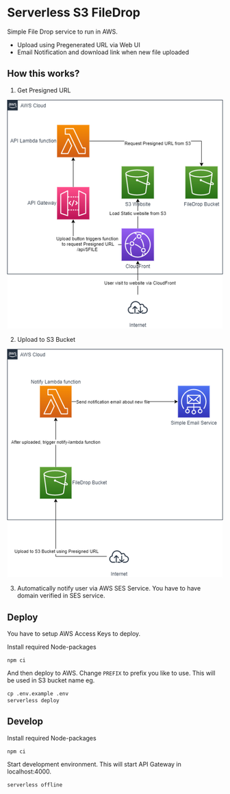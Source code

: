 # Serverless S3 FileDrop

Simple File Drop service to run in AWS. 

* Upload using Pregenerated URL via Web UI
* Email Notification and download link when new file uploaded

## How this works?

1. Get Presigned URL

![Get Presigned URL](docs/01-Get-PreSign-URL.drawio.png)

2. Upload to S3 Bucket

![Upload to S3 Bucket](docs/02-Upload-to-S3.drawio.png)

3. Automatically notify user via AWS SES Service. You have to have domain verified in SES service.

## Deploy

You have to setup AWS Access Keys to deploy.

Install required Node-packages

```
npm ci
```

And then deploy to AWS. Change `PREFIX` to prefix you like to use. This will be used in S3 bucket name eg.

```
cp .env.example .env
serverless deploy
```

## Develop

Install required Node-packages

```
npm ci
```

Start development environment. This will start API Gateway in localhost:4000.

```
serverless offline
```